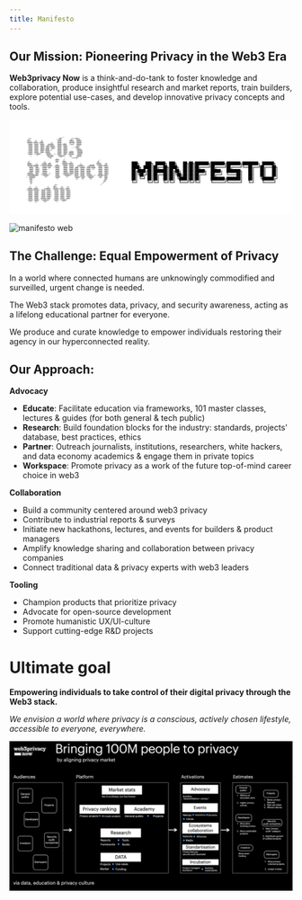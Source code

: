 ```yaml
---
title: Manifesto
---
```


## Our Mission: Pioneering Privacy in the Web3 Era

**Web3privacy Now** is a think-and-do-tank to foster knowledge and collaboration, produce insightful research and market reports, train builders, explore potential use-cases, and develop innovative privacy concepts and tools.

![Web3Privacy Now Manifesto](./assets/manifesto-banner.png)

![manifesto web](https://github.com/web3privacy/docs/assets/101947219/be3e7555-533d-4add-83cf-72065d1da05a)


## The Challenge: Equal Empowerment of Privacy

In a world where connected humans are unknowingly commodified and surveilled, urgent change is needed.

The Web3 stack promotes data, privacy, and security awareness, acting as a lifelong educational partner for everyone.

We produce and curate knowledge to empower individuals restoring their agency in our hyperconnected reality.

## Our Approach:

**Advocacy** 
- **Educate**: Facilitate education via frameworks, 101 master classes, lectures & guides (for both general & tech public)
- **Research**: Build foundation blocks for the industry: standards, projects' database, best practices, ethics
- **Partner**: Outreach journalists, institutions, researchers, white hackers, and data economy academics & engage them in private topics
- **Workspace**: Promote privacy as a work of the future top-of-mind career choice in web3

**Collaboration**
- Build a community centered around web3 privacy
- Contribute to industrial reports & surveys
- Initiate new hackathons, lectures, and events for builders & product managers
- Amplify knowledge sharing and collaboration between privacy companies
- Connect traditional data & privacy experts with web3 leaders

**Tooling**
- Champion products that prioritize privacy
- Advocate for open-source development
- Promote humanistic UX/UI-culture
- Support cutting-edge R&D projects

# **Ultimate goal**

**Empowering individuals to take control of their digital privacy through the Web3 stack.**

_We envision a world where privacy is a conscious, actively chosen lifestyle, accessible to everyone, everywhere._

![Bringing 100M users to privacy market](./assets/Bringing-100M-to-privacy-market.png)
